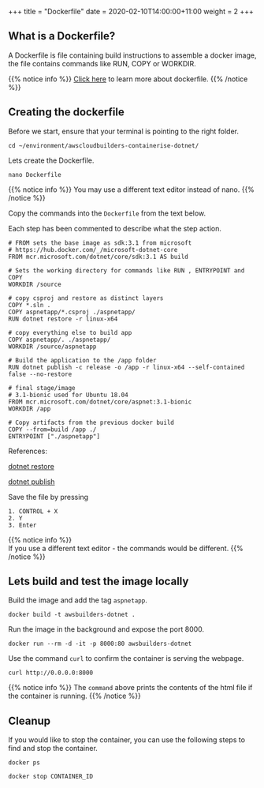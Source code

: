 +++
title = "Dockerfile"
date = 2020-02-10T14:00:00+11:00
weight = 2
+++

## What is a Dockerfile?

A Dockerfile is file containing build instructions to assemble a docker image, the file contains commands like RUN, COPY or WORKDIR.

{{% notice info %}}
[Click here](https://docs.docker.com/engine/reference/builder/) to learn more about dockerfile.
{{% /notice %}}

## Creating the dockerfile

Before we start, ensure that your terminal is pointing to the right folder.

    cd ~/environment/awscloudbuilders-containerise-dotnet/
    
Lets create the Dockerfile.

    nano Dockerfile
    
{{% notice info %}}
You may use a different text editor instead of nano.
{{% /notice %}}

Copy the commands into the `Dockerfile` from the text below.

Each step has been commented to describe what the step action.

    # FROM sets the base image as sdk:3.1 from microsoft
    # https://hub.docker.com/_/microsoft-dotnet-core
    FROM mcr.microsoft.com/dotnet/core/sdk:3.1 AS build
    
    # Sets the working directory for commands like RUN , ENTRYPOINT and COPY
    WORKDIR /source
    
    # copy csproj and restore as distinct layers
    COPY *.sln .
    COPY aspnetapp/*.csproj ./aspnetapp/
    RUN dotnet restore -r linux-x64 
    
    # copy everything else to build app
    COPY aspnetapp/. ./aspnetapp/
    WORKDIR /source/aspnetapp
    
    # Build the application to the /app folder
    RUN dotnet publish -c release -o /app -r linux-x64 --self-contained false --no-restore
    
    # final stage/image
    # 3.1-bionic used for Ubuntu 18.04
    FROM mcr.microsoft.com/dotnet/core/aspnet:3.1-bionic
    WORKDIR /app
    
    # Copy artifacts from the previous docker build
    COPY --from=build /app ./
    ENTRYPOINT ["./aspnetapp"]
    
References:

[dotnet restore](https://docs.microsoft.com/en-us/dotnet/core/tools/dotnet-restore?tabs=netcore2x)

[dotnet publish](https://docs.microsoft.com/en-us/dotnet/core/tools/dotnet-publish?tabs=netcore21)

Save the file by pressing 

    1. CONTROL + X 
    2. Y
    3. Enter 

{{% notice info %}}  
If you use a different text editor - the commands would be different.
{{% /notice %}}

## Lets build and test the image locally 

Build the image and add the tag `aspnetapp`.

    docker build -t awsbuilders-dotnet .

Run the image in the background and expose the port 8000.

    docker run --rm -d -it -p 8000:80 awsbuilders-dotnet

Use the command `curl` to confirm the container is serving the webpage.

    curl http://0.0.0.0:8000
    
{{% notice info %}}
The `command` above prints the contents of the html file if the container is running.
{{% /notice %}}

## Cleanup

If you would like to stop the container, you can use the following steps to find and stop the container.

    docker ps

    docker stop CONTAINER_ID